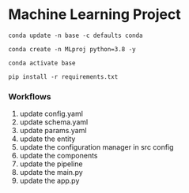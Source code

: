 # Machine Learning Project

```
conda update -n base -c defaults conda

```

```
conda create -n MLproj python=3.8 -y

```

```
conda activate base
```

```
pip install -r requirements.txt

```

### Workflows

1. update config.yaml
2. update schema.yaml
3. update params.yaml
4. update the entity
5. update the configuration manager in src config
6. update the components
7. update the pipeline
8. update the main.py
9. update the app.py
